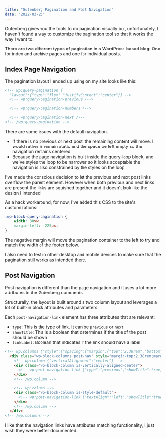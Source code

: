 ```yaml
---
title: "Gutenberg Pagination and Post Navigation"
date: "2022-03-23"
---
```


Gutenberg gives you the tools to do pagination visually but, unfortunately, I haven't found a way to customize the pagination tool so that it works the way I want to.

There are two different types of pagination in a WordPress-based blog: One for index and archive pages and one for individual posts.

## Index Page Navigation

The pagination layout I ended up using on my site looks like this:

```html
<!-- wp:query-pagination {
  "layout":{"type":"flex" "justifyContent":"center"}} -->
  <!-- wp:query-pagination-previous /-->

  <!-- wp:query-pagination-numbers /-->

  <!-- wp:query-pagination-next /-->
<!-- /wp:query-pagination -->
```

There are some issues with the default navigation.

- If there is no previous or next post, the remaining content will move. I would rather is remain static and the space be left empty so the navigation remains centered
- Because the page navigation is built inside the query-loop block, and we've styles the loop to be narrower so it looks acceptable the navigation is also constrained by the styles on the loop

I've made the conscious decision to let the previous and next post links overflow the parent element. However when both previous and next links are present the links are squished together and it doesn't look like the design I intended.

As a hack workaround, for now, I've added this CSS to the site's customizations:

```css
.wp-block-query-pagination {
    width: 80vw
    margin-left: -225px;
}
```

The negative margin will move the pagination container to the left to try and match the width of the footer below.

I also need to test in other desktop and mobile devices to make sure that the pagination still works as intended there.

## Post Navigation

Post navigation is different than the page navigation and it uses a lot more attributes in the Gutenberg comments.

Structurally, the layout is built around a two column layout and leverages a lot of built-in block attributes and parameters.

Each `post-navigation-link` element has three attributes that are relevant:

- `type`: This is the type of link. It can be `previous` or `next`
- `showTitle`: This is a boolean that determines if the title of the post should be shown
- `linkLabel`: Boolean that indicates if the link should have a label

```html
<!-- wp:columns {"style":{"spacing":{"margin":{"top":"2.38rem","bottom":"2.38rem"}}},"className":"post-nav"} -->
  <div class="wp-block-columns post-nav" style="margin-top:2.38rem;margin-bottom:2.38rem">
    <!-- wp:column {"verticalAlignment":"center"} -->
    <div class="wp-block-column is-vertically-aligned-center">
      <!-- wp:post-navigation-link {"type":"previous","showTitle":true,"linkLabel":true} /-->
    </div>
    <!-- /wp:column -->

    <!-- wp:column -->
    <div class="wp-block-column is-style-default">
      <!-- wp:post-navigation-link {"textAlign":"left","showTitle":true,"linkLabel":true} /-->
    </div>
    <!-- /wp:column -->
  </div>
<!-- /wp:columns -->
```

I like that the navigation links have attributes matching functionality, I just wish they were better documented.
